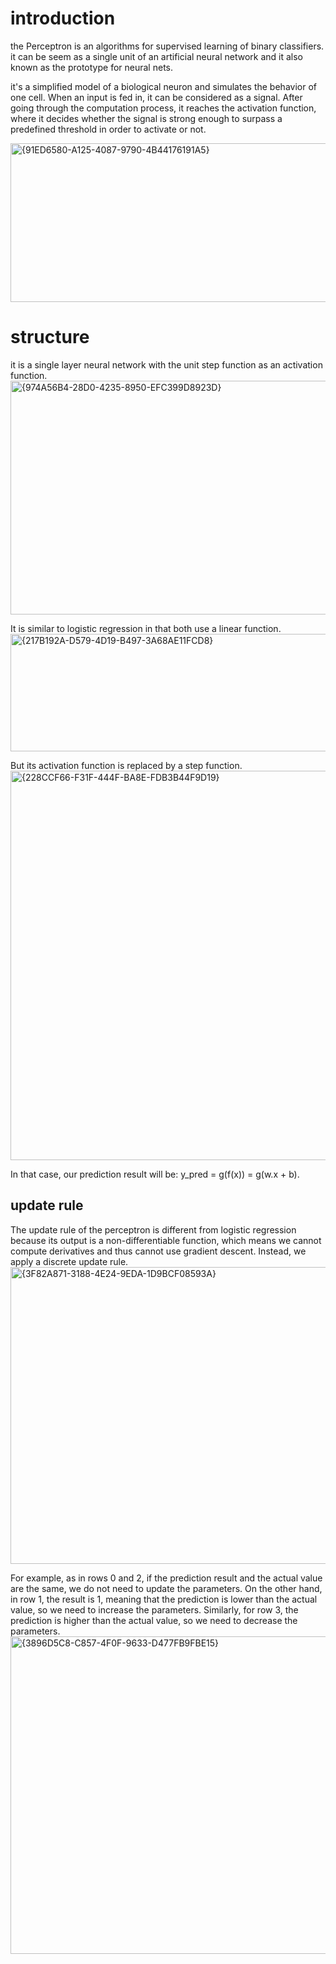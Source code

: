 # introduction
the Perceptron is an algorithms for supervised learning of binary classifiers. it can be seem as a single unit of an artificial neural network and it also known as the prototype for neural nets.

it's a simplified model of a biological neuron and simulates the behavior of one cell. 
When an input is fed in, it can be considered as a signal. After going through the computation process, it reaches the activation function, where it decides whether the signal is strong enough to surpass a predefined threshold in order to activate or not.

<img width="631" height="254" alt="{91ED6580-A125-4087-9790-4B44176191A5}" src="https://github.com/user-attachments/assets/9e52e0dc-0cdc-48e5-80f4-5d0581cce5ed" />

# structure
it is a single layer neural network with the unit step function as an activation function.
<img width="1223" height="374" alt="{974A56B4-28D0-4235-8950-EFC399D8923D}" src="https://github.com/user-attachments/assets/0c502922-2f0b-4d7e-8bed-90df27813caa" />

It is similar to logistic regression in that both use a linear function.
<img width="1453" height="188" alt="{217B192A-D579-4D19-B497-3A68AE11FCD8}" src="https://github.com/user-attachments/assets/6e5aebbb-3b1e-490c-b6cb-a1ddcf07306c" />

But its activation function is replaced by a step function.
<img width="1432" height="623" alt="{228CCF66-F31F-444F-BA8E-FDB3B44F9D19}" src="https://github.com/user-attachments/assets/7f156a4c-377c-477c-aa3a-6de525d8d2c4" />


In that case, our prediction result will be: y_pred = g(f(x)) = g(w.x + b).

## update rule
The update rule of the perceptron is different from logistic regression because its output is a non-differentiable function, which means we cannot compute derivatives and thus cannot use gradient descent. Instead, we apply a discrete update rule.
<img width="1415" height="475" alt="{3F82A871-3188-4E24-9EDA-1D9BCF08593A}" src="https://github.com/user-attachments/assets/d5e12213-79b7-4d4a-8d04-d97f11a60072" />


For example, as in rows 0 and 2, if the prediction result and the actual value are the same, we do not need to update the parameters. On the other hand, in row 1, the result is 1, meaning that the prediction is lower than the actual value, so we need to increase the parameters. Similarly, for row 3, the prediction is higher than the actual value, so we need to decrease the parameters.
<img width="1382" height="508" alt="{3896D5C8-C857-4F0F-9633-D477FB9FBE15}" src="https://github.com/user-attachments/assets/1f46d238-4bd4-4547-96fd-6796a7037ee6" />



